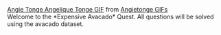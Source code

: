 <div class="tenor-gif-embed" data-postid="14893728" data-share-method="host" data-width="100%" data-aspect-ratio="1.3351206434316354"><a href="https://tenor.com/view/angie-tonge-angelique-tonge-ange-tonge-dave-tonge-dave-and-angie-tonge-gif-14893728">Angie Tonge Angelique Tonge GIF</a> from <a href="https://tenor.com/search/angietonge-gifs">Angietonge GIFs</a></div><script type="text/javascript" async src="https://tenor.com/embed.js"></script>
Welcome to the *Expensive Avacado* Quest. All questions will be solved using the avacado dataset. 

